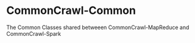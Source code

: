 CommonCrawl-Common
=====================

The Common Classes shared betweeen CommonCrawl-MapReduce and CommonCrawl-Spark

